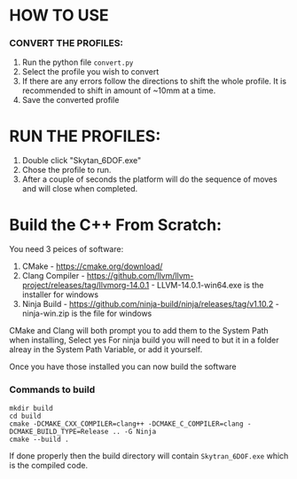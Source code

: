 # HOW TO USE

### CONVERT THE PROFILES:
1. Run the python file `convert.py`
2. Select the profile you wish to convert
3. If there are any errors follow the directions to shift the whole profile. It is recommended to shift in amount of ~10mm at a time.
4. Save the converted profile

# RUN THE PROFILES:
1. Double click "Skytan_6DOF.exe"
2. Chose the profile to run.
3. After a couple of seconds the platform will do the sequence of moves and will close when completed.


# Build the C++ From Scratch:

You need 3 peices of software:
1. CMake - https://cmake.org/download/
2. Clang Compiler - https://github.com/llvm/llvm-project/releases/tag/llvmorg-14.0.1 - LLVM-14.0.1-win64.exe is the installer for windows
3. Ninja Build - https://github.com/ninja-build/ninja/releases/tag/v1.10.2 - ninja-win.zip is the file for windows

CMake and Clang will both prompt you to add them to the System Path when installing, Select yes
For ninja build you will need to but it in a folder alreay in the System Path Variable, or add it yourself.

Once you have those installed you can now build the software

### Commands to build
`mkdir build` <br>
`cd build` <br>
`cmake -DCMAKE_CXX_COMPILER=clang++ -DCMAKE_C_COMPILER=clang -DCMAKE_BUILD_TYPE=Release .. -G Ninja` <br>
`cmake --build .` <br>

If done properly then the build directory will contain `Skytran_6DOF.exe` which is the compiled code.
